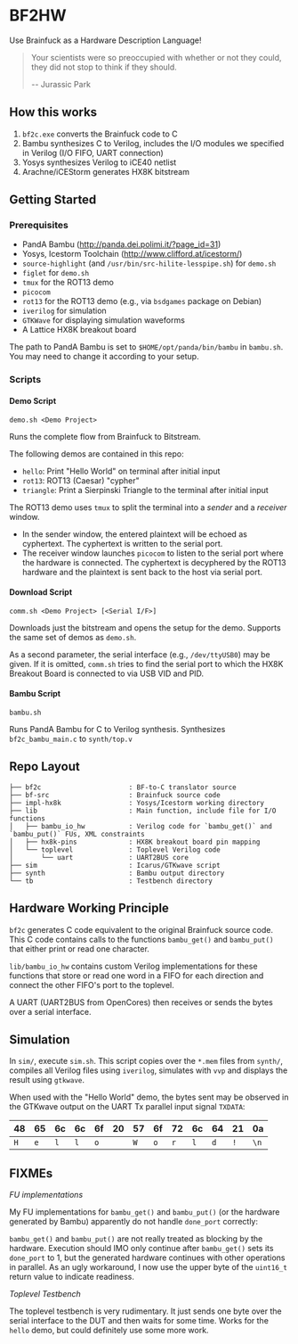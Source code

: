 # BF2HW #

Use Brainfuck as a Hardware Description Language!

> Your scientists were so preoccupied with whether or not they could, they did not stop to think if they should.
>
> -- Jurassic Park

## How this works ##

1. `bf2c.exe` converts the Brainfuck code to C
2. Bambu synthesizes C to Verilog, includes the I/O modules we specified in
   Verilog (I/O FIFO, UART connection)
3. Yosys synthesizes Verilog to iCE40 netlist
4. Arachne/iCEStorm generates HX8K bitstream

## Getting Started ##

### Prerequisites ###

* PandA Bambu (http://panda.dei.polimi.it/?page_id=31)
* Yosys, Icestorm Toolchain (http://www.clifford.at/icestorm/)
* `source-highlight` (and `/usr/bin/src-hilite-lesspipe.sh`) for `demo.sh`
* `figlet` for `demo.sh`
* `tmux` for the ROT13 demo
* `picocom`
* `rot13` for the ROT13 demo (e.g., via `bsdgames` package on Debian)
* `iverilog` for simulation
* `GTKWave` for displaying simulation waveforms
* A Lattice HX8K breakout board

The path to PandA Bambu is set to `$HOME/opt/panda/bin/bambu` in `bambu.sh`.
You may need to change it according to your setup.

### Scripts ###

#### Demo Script ####

`demo.sh <Demo Project>`

Runs the complete flow from Brainfuck to Bitstream.

The following demos are contained in this repo:

* `hello`: Print "Hello World" on terminal after initial input
* `rot13`: ROT13 (Caesar) "cypher"
* `triangle`: Print a Sierpinski Triangle to the terminal after initial input


The ROT13 demo uses `tmux` to split the terminal into a _sender_ and a _receiver_
window.

* In the sender window, the entered plaintext will be echoed as cyphertext. The cyphertext is written to the serial port.
* The receiver window launches `picocom` to listen to the serial port where the hardware is connected. The cyphertext is decyphered by the ROT13 hardware and the plaintext is sent back to the host via serial port.

#### Download Script ####

`comm.sh <Demo Project> [<Serial I/F>]`

Downloads just the bitstream and opens the setup for the demo.
Supports the same set of demos as `demo.sh`.

As a second parameter, the serial interface (e.g., `/dev/ttyUSB0`) may
be given. If it is omitted, `comm.sh` tries to find the serial port
to which the HX8K Breakout Board is connected to via USB VID and PID.

#### Bambu Script ####

`bambu.sh`

Runs PandA Bambu for C to Verilog synthesis. Synthesizes `bf2c_bambu_main.c`
to `synth/top.v`


## Repo Layout ##

    ├── bf2c                      : BF-to-C translator source
    ├── bf-src                    : Brainfuck source code
    ├── impl-hx8k                 : Yosys/Icestorm working directory
    ├── lib                       : Main function, include file for I/O functions
    │   ├── bambu_io_hw           : Verilog code for `bambu_get()` and `bambu_put()` FUs, XML constraints
    │   ├── hx8k-pins             : HX8K breakout board pin mapping
    │   └── toplevel              : Toplevel Verilog code
    │       └── uart              : UART2BUS core
    ├── sim                       : Icarus/GTKwave script
    ├── synth                     : Bambu output directory
    └── tb                        : Testbench directory

## Hardware Working Principle ##

`bf2c` generates C code equivalent to the original Brainfuck source
code. This C code contains calls to the functions `bambu_get()` and
`bambu_put()` that either print or read one character.

`lib/bambu_io_hw` contains custom Verilog implementations for these
functions that store or read one word in a FIFO for each direction
and connect the other FIFO's port to the toplevel.

A UART (UART2BUS from OpenCores) then receives or sends the bytes
over a serial interface.


## Simulation ##

In `sim/`, execute `sim.sh`. This script copies over the `*.mem` files
from `synth/`, compiles all Verilog files using `iverilog`, simulates
with `vvp` and displays the result using `gtkwave`.

When used with the "Hello World" demo, the bytes sent may be observed
in the GTKwave output on the UART Tx parallel input signal `TXDATA`:


| 48 | 65 | 6c | 6c | 6f | 20 | 57 | 6f | 72 | 6c | 64 | 21 | 0a |
|----|----|----|----|----|----|----|----|----|----|----|----|----|
|`H` |`e` |`l` |`l` |`o` |` ` |`W` |`o` |`r` |`l` |`d` |`!` |`\n`|


## FIXMEs ##

*FU implementations*

My FU implementations for `bambu_get()` and `bambu_put()` (or the hardware
generated by Bambu) apparently do not handle `done_port` correctly: 

`bambu_get()` and `bambu_put()` are not really treated as blocking by
the hardware. Execution should IMO only continue after `bambu_get()`
sets its `done_port` to 1, but the generated hardware continues with
other operations in parallel. As an ugly workaround, I now use the
upper byte of the `uint16_t` return value to indicate readiness.

*Toplevel Testbench*

The toplevel testbench is very rudimentary. It just sends one byte over
the serial interface to the DUT and then waits for some time. Works
for the `hello` demo, but could definitely use some more work.



